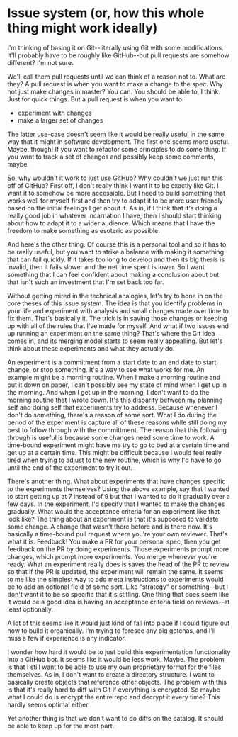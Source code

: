 # Issue system (or, how this whole thing might work ideally)

I'm thinking of basing it on Git--literally using Git with some modifications. It'll probably have to be roughly like GitHub--but pull requests are somehow different? I'm not sure.

We'll call them pull requests until we can think of a reason not to. What are they? A pull request is when you want to make a change to the spec. Why not just make changes in master? You can. You should be able to, I think. Just for quick things. But a pull request is when you want to:

* experiment with changes
* make a larger set of changes

The latter use-case doesn't seem like it would be really useful in the same way that it might in software development. The first one seems more useful. Maybe, though! If you want to refactor some principles to do some thing. If you want to track a set of changes and possibly keep some comments, maybe.

So, why wouldn't it work to just use GitHub? Why couldn't we just run this off of GitHub? First off, I don't really think I want it to be exactly like Git. I want it to somehow be more accessible. But I need to build something that works well for myself first and then try to adapt it to be more user friendly based on the initial feelings I get about it. As in, if I think that it's doing a really good job in whatever incarnation I have, then I should start thinking about how to adapt it to a wider audience. Which means that I have the freedom to make something as esoteric as possible.

And here's the other thing. Of course this is a personal tool and so it has to be really useful, but you want to strike a balance with making it something that can fail quickly. If it takes too long to develop and then its big thesis is invalid, then it fails slower and the net time spent is lower. So I want something that I can feel confident about making a conclusion about but that isn't such an investment that I'm set back too far.

Without getting mired in the technical analogies, let's try to hone in on the core theses of this issue system. The idea is that you identify problems in your life and experiment with analysis and small changes made over time to fix them. That's basically it. The trick is in saving those changes or keeping up with all of the rules that I've made for myself. And what if two issues end up running an experiment on the same thing? That's where the Git idea comes in, and its merging model starts to seem really appealling. But let's think about these experiments and what they actually do.

An experiment is a commitment from a start date to an end date to start, change, or stop something. It's a way to see what works for me. An example might be a morning routine. When I make a morning routine and put it down on paper, I can't possibly see my state of mind when I get up in the morning. And when I get up in the morning, I don't want to do the morning routine that I wrote down. It's this disparity between my planning self and doing self that experiments try to address. Because whenever I don't do something, there's a reason of some sort. What I do during the period of the experiment is capture all of these reasons while still doing my best to follow through with the committment. The reason that this following through is useful is because some changes need some time to work. A time-bound experiment might have me try to go to bed at a certain time and get up at a certain time. This might be difficult because I would feel really tired when trying to adjust to the new routine, which is why I'd have to go until the end of the experiment to try it out.

There's another thing. What about experiments that have changes specific to the experiments themselves? Using the above example, say that I wanted to start getting up at 7 instead of 9 but that I wanted to do it gradually over a few days. In the experiment, I'd specify that I wanted to make the changes gradually. What would the acceptance criteria for an experiment like that look like? The thing about an experiment is that it's supposed to validate some change. A change that wasn't there before and is there now. It's basically a time-bound pull request where you're your own reviewer. That's what it is. Feedback! You make a PR for your personal spec, then you get feedback on the PR by doing experiments. Those experiments prompt more changes, which prompt more experiments. You merge whenever you're ready. What an experiment really does is saves the head of the PR to review so that if the PR is updated, the experiment will remain the same. It seems to me like the simplest way to add meta instructions to experiments would be to add an optional field of some sort. Like "strategy" or something--but I don't want it to be so specific that it's stifling. One thing that does seem like it would be a good idea is having an acceptance criteria field on reviews--at least optionally.

A lot of this seems like it would just kind of fall into place if I could figure out how to build it organically. I'm trying to foresee any big gotchas, and I'll miss a few if experience is any indicator.

I wonder how hard it would be to just build this experimentation functionality into a GitHub bot. It seems like it would be less work. Maybe. The problem is that I still want to be able to use my own proprietary format for the files themselves. As in, I don't want to create a directory structure. I want to basically create objects that reference other objects. The problem with this is that it's really hard to diff with Git if everything is encrypted. So maybe what I could do is encrypt the entire repo and decrypt it every time? This hardly seems optimal either.

Yet another thing is that we don't want to do diffs on the catalog. It should be able to keep up for the most part.
